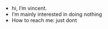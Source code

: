 - hi, I’m vincent.
- I’m mainly interested in doing nothing
- How to reach me: just dont

<!---
i dislike everything 😋😋
